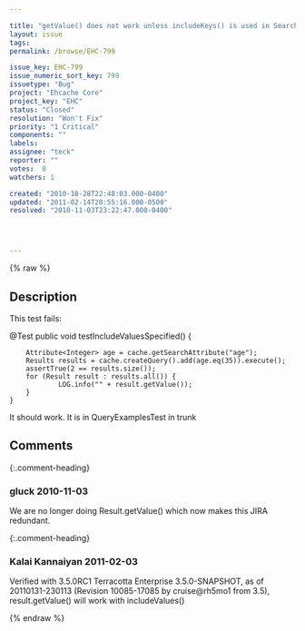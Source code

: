 ```yaml
---

title: "getValue() does not work unless includeKeys() is used in Search"
layout: issue
tags: 
permalink: /browse/EHC-799

issue_key: EHC-799
issue_numeric_sort_key: 799
issuetype: "Bug"
project: "Ehcache Core"
project_key: "EHC"
status: "Closed"
resolution: "Won't Fix"
priority: "1 Critical"
components: ""
labels: 
assignee: "teck"
reporter: ""
votes:  0
watchers: 1

created: "2010-10-28T22:48:03.000-0400"
updated: "2011-02-14T20:55:16.000-0500"
resolved: "2010-11-03T23:22:47.000-0400"




---
```


{% raw %}

## Description

<div markdown="1" class="description">

This test fails:

@Test
    public void testIncludeValuesSpecified() {

        Attribute<Integer> age = cache.getSearchAttribute("age");
        Results results = cache.createQuery().add(age.eq(35)).execute();
        assertTrue(2 == results.size());
        for (Result result : results.all()) {
                LOG.info("" + result.getValue());
        }
    }

It should work. It is in QueryExamplesTest in trunk

</div>

## Comments


{:.comment-heading}
### **gluck** <span class="date">2010-11-03</span>

<div markdown="1" class="comment">

We are no longer doing Result.getValue() which now makes this JIRA redundant.

</div>


{:.comment-heading}
### **Kalai Kannaiyan** <span class="date">2011-02-03</span>

<div markdown="1" class="comment">

Verified with 3.5.0RC1 Terracotta Enterprise 3.5.0-SNAPSHOT, as of 20110131-230113 (Revision 10085-17085 by cruise@rh5mo1 from 3.5), result.getValue() will work with includeValues()


</div>



{% endraw %}
